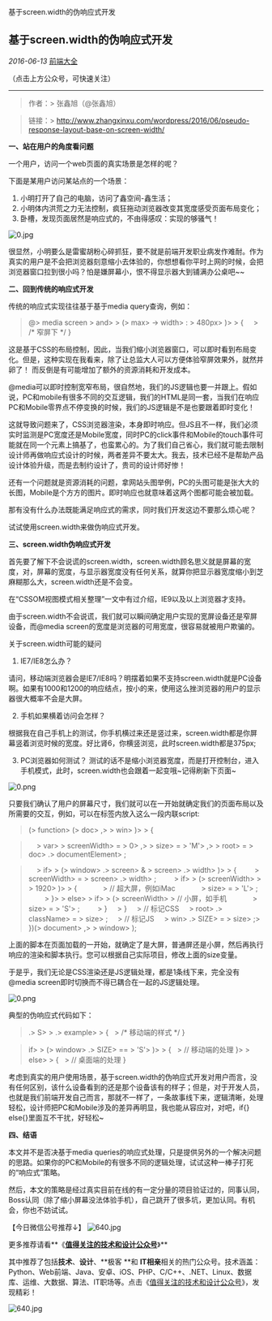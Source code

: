 基于screen.width的伪响应式开发

##  基于screen.width的伪响应式开发

 *2016-06-13*  [前端大全]()

（点击上方公众号，可快速关注）
****
> 作者：> 张鑫旭（@张鑫旭）

> 链接：> http://www.zhangxinxu.com/wordpress/2016/06/pseudo-response-layout-base-on-screen-width/

**一、站在用户的角度看问题**

一个用户，访问一个web页面的真实场景是怎样的呢？

下面是某用户访问某站点的一个场景：

1. 小明打开了自己的电脑，访问了鑫空间-鑫生活；
2. 小明体内洪荒之力无法控制，疯狂拖动浏览器改变其宽度感受页面布局变化；
3. 卧槽，发现页面居然是响应式的，不由得感叹：实现的够骚气！

![0.jpg](../_resources/aab8c256462b22a662444d9f554c8586.jpg)

很显然，小明要么是雷蜜胡粉心碎抓狂，要不就是前端开发职业病发作难耐。作为真实的用户是不会把浏览器刻意缩小去体验的，你想想看你平时上网的时候，会把浏览器窗口拉到很小吗？怕是嫌屏幕小，恨不得显示器大到铺满办公桌吧~~

**二、回到传统的响应式开发**

传统的响应式实现往往基于基于media query查询，例如：

> @> media screen > and>   > (> max> -> width> : > 480px> )>   > {
>     > /* 窄屏下 */
> }

这是基于CSS的布局控制，因此，当我们缩小浏览器窗口，可以即时看到布局变化。但是，这种实现在我看来，除了让总监大人可以方便体验窄屏效果外，就然并卵了！ 而反倒是有可能增加了额外的资源消耗和开发成本。

@media可以即时控制宽窄布局，很自然地，我们的JS逻辑也要一并跟上。假如说，PC和mobile有很多不同的交互逻辑，我们的HTML是同一套，当我们在响应PC和Mobile零界点不停变换的时候，我们的JS逻辑是不是也要跟着即时变化！

这就导致问题来了，CSS浏览器渲染，本身即时响应。但JS且不一样，我们必须实时监测是PC宽度还是Mobile宽度，同时PC的click事件和Mobile的touch事件可能就在同一个元素上搞基了，也蛮累心的。为了我们自己省心，我们就可能去限制设计师再做响应式设计的时候，两者差异不要太大。我去，技术已经不是帮助产品设计体验升级，而是去制约设计了，贵司的设计师好惨！

还有一个问题就是资源消耗的问题，拿网站头图举例，PC的头图可能是张大大的长图，Mobile是个方方的图片。即时响应也就意味着这两个图都可能会被加载。

那有没有什么办法既能满足响应式的需求，同时我们开发这边不要那么烦心呢？

试试使用screen.width来做伪响应式开发。

**三、screen.width伪响应式开发**

首先要了解下不会说谎的screen.width，screen.width顾名思义就是屏幕的宽度，对，屏幕的宽度，与显示器宽度没有任何关系，就算你把显示器宽度缩小到芝麻糊那么大，screen.width还是不会变。

在“CSSOM视图模式相关整理”一文中有过介绍，IE9以及以上浏览器才支持。

由于screen.width不会说谎，我们就可以瞬间确定用户实现的宽屏设备还是窄屏设备，而@media screen的宽度是浏览器的可用宽度，很容易就被用户欺骗的。

关于screen.width可能的疑问

1. IE7/IE8怎么办？

请问，移动端浏览器会是IE7/IE8吗？明摆着如果不支持screen.width就是PC设备啊。如果有1000和1200的响应结点，按小的来，使用这么挫浏览器的用户的显示器很大概率不会是大屏。

2. 手机如果横着访问会怎样？

根据我在自己手机上的测试，你手机横过来还是竖过来，screen.width都是你屏幕竖着浏览时候的宽度。好比肾6，你横竖浏览，此时screen.width都是375px;

3. PC浏览器如何测试？
测试的话不是缩小浏览器宽度，而是打开控制台，进入手机模式，此时，screen.width也会跟着一起变哦~记得刷新下页面~

![0.png](../_resources/a3f81192f19e3e95f5d31c83d4966ba1.png)

只要我们确认了用户的屏幕尺寸，我们就可以在一开始就确定我们的页面布局以及所需要的交互，例如，可以在标签内放入这么一段内联script:

> (> function> (> doc> ,>   > win> )>   > {

>     > var>   > screenWidth>  = > 0> ,>   > size>  = > 'M'> ,>   > root>  = > doc> .> documentElement> ;

>     > if>   > (> window> .> screen>  & > screen> .> width> )>   > {
>         > screenWidth>  = > screen> .> width> ;
>         > if>   > (> screenWidth>  > > 1920> )>   > {
>             > // 超大屏，例如iMac
>             > size>  = > 'L'> ;
>         > }>   > else>   > if>   > (> screenWidth>   > // 小屏，如手机
>             > size>  = > 'S'> ;
>         > }
>     > }
>     > // 标记CSS
>     > root> .> className>  = > size> ;
>     > // 标记JS
>     > win> .> SIZE>  = > size> ;>
> })(> document> ,>   > window> );

上面的脚本在页面加载的一开始，就确定了是大屏，普通屏还是小屏，然后再执行响应的渲染和脚本执行。您可以根据自己实际项目，修改上面的size变量。

于是乎，我们无论是CSS渲染还是JS逻辑处理，都是1条线下来，完全没有@media screen即时切换而不得已耦合在一起的JS逻辑处理。

![0.png](../_resources/32abc61a1ee90f357a2b06c8a07bfd05.png)

典型的伪响应式代码如下：

> .> S>   > .> example>   > {
>   > /* 移动端的样式 */
> }

> if>   > (> window> .> SIZE>  == > 'S'> )>   > {
>   > // 移动端的处理
> }>   > else>   > {
>   > // 桌面端的处理
> }

考虑到真实的用户使用场景，基于screen.width的伪响应式开发对用户而言，没有任何区别，该什么设备看到的还是那个设备该有的样子；但是，对于开发人员，也就是我们前端开发自己而言，那就不一样了，一条故事线下来，逻辑清晰，处理轻松，设计师把PC和Mobile涉及的差异再明显，我也能从容应对，对吧，if{} else{}里面互不干扰，好轻松~

**四、结语**

本文并不是否决基于media queries的响应式处理，只是提供另外的一个解决问题的思路。如果你的PC和Mobile的有很多不同的逻辑处理，试试这种一棒子打死的“响应式”策略。

然后，本文的策略是经过真实目前在线的有一定分量的项目验证过的，同事认同，Boss认同（除了缩小屏幕没法体验手机），自己跳开了很多坑，更加认同。有机会，你也不妨试试。

【今日微信公号推荐↓】
![640.jpg](../_resources/e8b18bdd54df872b80aac238915fc83a.jpg)

更多推荐请看**《**[值得关注的技术和设计公众号](http://mp.weixin.qq.com/s?__biz=MzAxODE2MjM1MA==&mid=402186355&idx=1&sn=72be66e2caaaebb3cc436b2f5fb6ee0c&scene=21#wechat_redirect)**》**

其中推荐了包括**技术**、**设计**、**极客 **和 **IT相亲**相关的热门公众号。技术涵盖：Python、Web前端、Java、安卓、iOS、PHP、C/C++、.NET、Linux、数据库、运维、大数据、算法、IT职场等。点击《[值得关注的技术和设计公众号](http://mp.weixin.qq.com/s?__biz=MzAxODE2MjM1MA==&mid=402186355&idx=1&sn=72be66e2caaaebb3cc436b2f5fb6ee0c&scene=21#wechat_redirect)》，发现精彩！

![640.jpg](../_resources/8619af60e2e6b27dc06250c838f2647d.jpg)